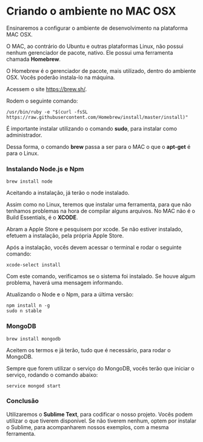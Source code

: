 # Criando o ambiente no MAC OSX

Ensinaremos a configurar o ambiente de desenvolvimento na plataforma MAC OSX.

O MAC, ao contrário do Ubuntu e outras plataformas Linux, não possui nenhum gerenciador de pacote, nativo. Ele possui uma ferramenta chamada **Homebrew**.

O Homebrew é o gerenciador de pacote, mais utilizado, dentro do ambiente OSX. Vocês poderão instala-lo na máquina.

Acessem o site <https://brew.sh/>.

Rodem o seguinte comando:

`/usr/bin/ruby -e "$(curl -fsSL https://raw.githubusercontent.com/Homebrew/install/master/install)"`

É importante instalar utilizando o comando **sudo**, para instalar como administrador.

Dessa forma, o comando **brew** passa a ser para o MAC o que o **apt-get** é para o Linux.

### Instalando Node.js e Npm

`brew install node`

Aceitando a instalação, já terão o node instalado.

Assim como no Linux, teremos que instalar uma ferramenta, para que não tenhamos problemas na hora de compilar alguns arquivos. No MAC não é o Build Essentials, é o **XCODE**.

Abram a Apple Store e pesquisem por xcode. Se não estiver instalado, efetuem a instalação, pela própria Apple Store.

Após a instalação, vocês devem acessar o terminal e rodar o seguinte comando:

`xcode-select install`

Com este comando, verificamos se o sistema foi instalado. Se houve algum problema, haverá uma mensagem informando.

Atualizando o Node e o Npm, para a última versão:

```
npm install n -g
sudo n stable
```

### MongoDB

`brew install mongodb`

Aceitem os termos e já terão, tudo que é necessário, para rodar o MongoDB.

Sempre que forem utilizar o serviço do MongoDB, vocês terão que iniciar o serviço, rodando o comando abaixo:

`service mongod start`

### Conclusão

Utilizaremos o **Sublime Text**, para codificar o nosso projeto. Vocês podem utilizar o que tiverem disponível.
Se não tiverem nenhum, optem por instalar o Sublime, para acompanharem nossos exemplos, com a mesma ferramenta.